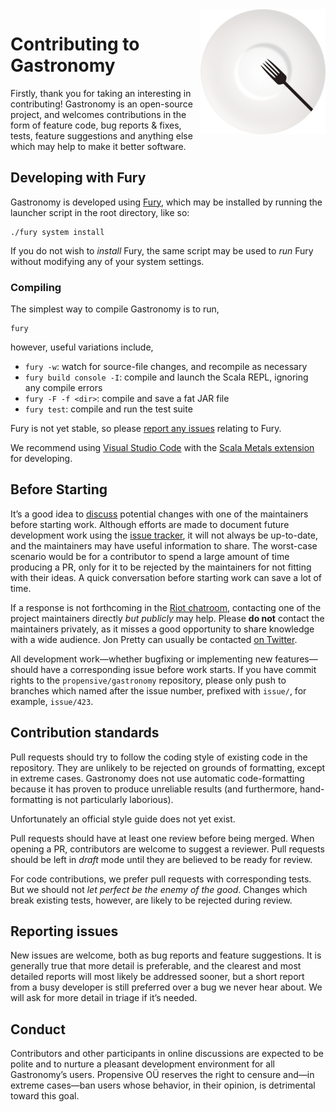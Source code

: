 <img src="/doc/images/200x200.png" align="right">

# Contributing to Gastronomy

Firstly, thank you for taking an interesting in contributing! Gastronomy is an open-source project, and welcomes
contributions in the form of feature code, bug reports & fixes, tests, feature suggestions and anything else
which may help to make it better software.

## Developing with Fury

Gastronomy is developed using [Fury](https://github.com/propensive/fury), which may be installed by running the
launcher script in the root directory, like so:
```
./fury system install
```

If you do not wish to _install_ Fury, the same script may be used to _run_ Fury without modifying any of your
system settings.

### Compiling

The simplest way to compile Gastronomy is to run,
```
fury
```
however, useful variations include,
- `fury -w`: watch for source-file changes, and recompile as necessary
- `fury build console -I`: compile and launch the Scala REPL, ignoring any compile errors
- `fury -F -f <dir>`: compile and save a fat JAR file
- `fury test`: compile and run the test suite

Fury is not yet stable, so please [report any issues](https://github.com/propensive/fury/issues/) relating to
Fury.

We recommend using [Visual Studio Code](https://code.visualstudio.com/) with the
[Scala Metals extension](https://marketplace.visualstudio.com/items?itemName=scalameta.metals) for developing.

## Before Starting

It&rsquo;s a good idea to [discuss](https://riot.im/app/#/room/#propensive.gastronomy:matrix.org) potential changes
with one of the maintainers before starting work. Although efforts are made to document future development work
using the [issue tracker](/issues), it will not always be up-to-date, and the maintainers may have useful
information to share. The worst-case scenario would be for a contributor to spend a large amount of time
producing a PR, only for it to be rejected by the maintainers for not fitting with their ideas. A quick
conversation before starting work can save a lot of time.

If a response is not forthcoming in the [Riot chatroom](https://riot.im/app/#/room/#propensive.gastronomy:matrix.org),
contacting one of the project maintainers directly _but publicly_ may help. Please __do not__ contact the
maintainers privately, as it misses a good opportunity to share knowledge with a wide audience. Jon Pretty can
usually be contacted [on Twitter](https://twitter.com/propensive).

All development work&mdash;whether bugfixing or implementing new features&mdash;should have a corresponding
issue before work starts. If you have commit rights to the `propensive/gastronomy` repository, please only push to
branches which named after the issue number, prefixed with `issue/`, for example, `issue/423`.

## Contribution standards

Pull requests should try to follow the coding style of existing code in the repository. They are unlikely to be
rejected on grounds of formatting, except in extreme cases. Gastronomy does not use automatic code-formatting
because it has proven to produce unreliable results (and furthermore, hand-formatting is not particularly
laborious).

Unfortunately an official style guide does not yet exist.

Pull requests should have at least one review before being merged. When opening a PR, contributors are welcome
to suggest a reviewer. Pull requests should be left in _draft_ mode until they are believed to be ready for
review.

For code contributions, we prefer pull requests with corresponding tests. But we should not _let perfect be
the enemy of the good_. Changes which break existing tests, however, are likely to be rejected during review.

## Reporting issues

New issues are welcome, both as bug reports and feature suggestions. It is generally true that more detail is
preferable, and the clearest and most detailed reports will most likely be addressed sooner, but a short report
from a busy developer is still preferred over a bug we never hear about. We will ask for more detail in triage
if it&rsquo;s needed.

## Conduct

Contributors and other participants in online discussions are expected to be polite and to nurture a pleasant
development environment for all Gastronomy&rsquo;s users. Propensive O&Uuml; reserves the right to censure
and&mdash;in extreme cases&mdash;ban users whose behavior, in their opinion, is detrimental toward this goal.
